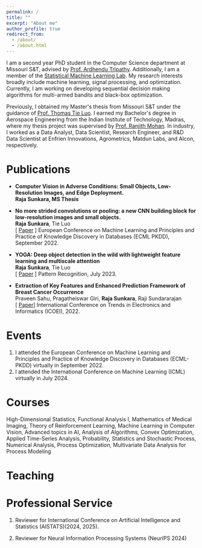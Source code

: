 ```yaml
---
permalink: /
title: ""
excerpt: "About me"
author_profile: true
redirect_from: 
  - /about/
  - /about.html
---
```




I am a second year PhD student in the Computer Science department at Missouri S&T, advised by [Prof. Ardhendu Tripathy](https://astripathy.github.io). Additionally, I am a member of the [Statistical Machine Learning Lab](https://sites.mst.edu/smilelab/). My research interests broadly include machine learning, signal processing, and optimization. Currently, I am working on developing sequential decision making algorithms for multi-armed bandits and black-box optimization.

Previously, I obtained my Master's thesis from Missouri S&T under the guidance of [Prof. Thomas Tie Luo](https://tluocs.github.io). I earned my Bachelor's degree in Aerospace Engineering from the Indian Institute of Technology, Madras, where my thesis project was supervised by [Prof. Ranjith Mohan](https://home.iitm.ac.in/ranjith.m/md/ranj.html). In industry, I worked as a Data Analyst, Data Scientist, Research Engineer, and R&D Data Scientist at Enfrien Innovations, Agrometrics, Matdun Labs, and Alcon, respectively.


Publications
======

+ **Computer Vision in Adverse Conditions: Small Objects, Low-Resolution Images, and Edge Deployment.** <br/>
**Raja Sunkara, MS Thesis**

+ **No more strided convolutions or pooling: a new CNN building block for low-resolution images and small objects.** <br/>
**Raja Sunkara**, Tie Luo <br/>
[ [Paper](https://arxiv.org/abs/2208.03641) ]
European Conference on Machine Learning and Principles and Practice of Knowledge Discovery in Databases (ECML PKDD), September 2022.

+ **YOGA: Deep object detection in the wild with lightweight feature learning and multiscale attention** <br/>
**Raja Sunkara**, Tie Luo <br/>
[ [Paper](https://www.sciencedirect.com/science/article/pii/S0031320323001516?via%3Dihub) ]
Pattern Recognition, July 2023.

+ **Extraction of Key Features and Enhanced Prediction Framework of Breast Cancer Occurrence** <br/>
Praveen Sahu, Pragatheiswar Giri, **Raja Sunkara**, Raji Sundararajan <br/>
[ [Paper](https://ieeexplore.ieee.org/abstract/document/9777165)]
International Conference on Trends in Electronics and Informatics (ICOEI), 2022.


Events
======

1. I attended the European Conference on Machine Learning and Principles and Practice of Knowledge Discovery in Databases (ECML-PKDD) virtually in September 2022.
2. I attended the International Conference on Machine Learning (ICML) virtually in July 2024.

Courses
======

High-Dimensional Statistics, Functional Analysis I, Mathematics of Medical Imaging, Theory of Reinforcement Learning, Machine Learning in Computer Vision, Advanced topics in AI, Analysis of Algorithms, Convex Optimization, Applied Time-Series Analysis,  Probability, Statistics and Stochastic Process, Numerical Analysis, Process Optimization, Multivariate Data Analysis for Process Modeling


Teaching
======

Professional Service
======
1. Reviewer for International Conference on Artificial Intelligence and Statistics (AISTATS)(2024, 2025).

2. Reviewer for Neural Information Processing Systems (NeurIPS 2024)

